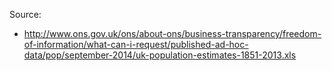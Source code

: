 
Source: 
* http://www.ons.gov.uk/ons/about-ons/business-transparency/freedom-of-information/what-can-i-request/published-ad-hoc-data/pop/september-2014/uk-population-estimates-1851-2013.xls
